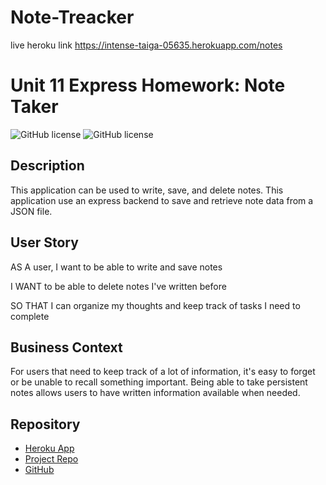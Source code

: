 # Note-Treacker
live heroku link https://intense-taiga-05635.herokuapp.com/notes
# Unit 11 Express Homework: Note Taker

![GitHub license]()
![GitHub license]()


## Description

This application can be used to write, save, and delete notes. This application use an express backend to save and retrieve note data from a JSON file.



## User Story

AS A user, I want to be able to write and save notes

I WANT to be able to delete notes I've written before

SO THAT I can organize my thoughts and keep track of tasks I need to complete

## Business Context

For users that need to keep track of a lot of information, it's easy to forget or be unable to recall something important. Being able to take persistent notes allows users to have written information available when needed.

## Repository
- [Heroku App]()
- [Project Repo]()
- [GitHub]()
